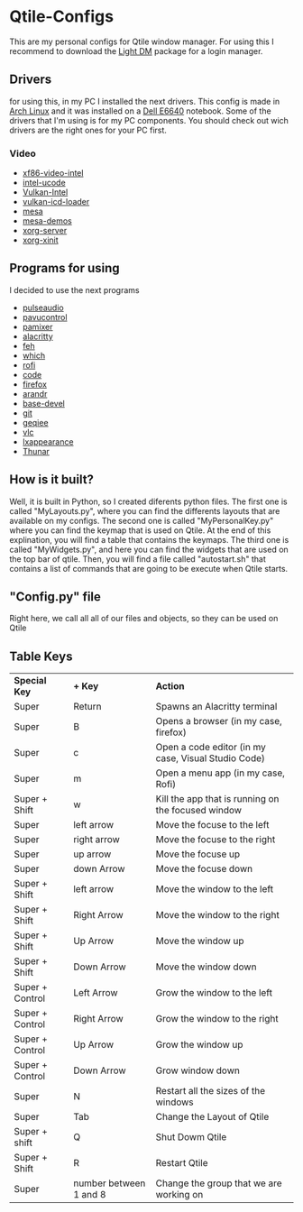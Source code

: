 # Qtile-Configs

This are my personal configs for Qtile window manager. For using this I recommend to download the <a href="https://wiki.archlinux.org/title/LightDM_(Espa%C3%B1ol)">Light DM</a> package for a login manager.

## Drivers

for using this, in my PC I installed the next drivers. This config is made in <a href="https://archlinux.org/">Arch Linux</a> and it was installed on a <a href="https://www.amazon.com/-/es/Latitude-E6440-i7-4600M-Windows-renovado/dp/B07GCRY8NC">Dell E6640</a> notebook.
Some of the drivers that I'm using is for my PC components. You should check out wich drivers are the right ones for your PC first.
### Video
<ul>
  <li><a href="https://wiki.archlinux.org/title/Intel_graphics_(Espa%C3%B1ol)">xf86-video-intel</a></li>
  <li><a href="https://wiki.archlinux.org/title/microcode">intel-ucode</a></li>
  <li><a href="https://wiki.archlinux.org/title/Vulkan">Vulkan-Intel</a></li>
  <li><a href="https://archlinux.org/packages/?name=vulkan-icd-loader">vulkan-icd-loader</a></li>
  <li><a href="https://archlinux.org/packages/extra/x86_64/mesa/">mesa</a></li>
  <li><a href="https://archlinux.org/packages/extra/x86_64/mesa-demos/">mesa-demos</a></li>
  <li><a href="https://wiki.archlinux.org/title/Intel_graphics_(Espa%C3%B1ol)">xorg-server</a></li>
  <li><a href="https://wiki.archlinux.org/title/Intel_graphics_(Espa%C3%B1ol)">xorg-xinit</a></li>
</ul>

## Programs for using
I decided to use the next programs
<ul>
  <li><a href="https://wiki.archlinux.org/title/PulseAudio">pulseaudio</a></li>
  <li><a href="https://archlinux.org/packages/extra/x86_64/pavucontrol/">pavucontrol</a></li>
  <li><a href="https://archlinux.org/packages/community/x86_64/pamixer/">pamixer</a></li>
  <li><a href="https://wiki.archlinux.org/title/Alacritty">alacritty</a></li>
  <li><a href="https://wiki.archlinux.org/title/feh">feh</a></li>
  <li><a href="https://archlinux.org/packages/core/x86_64/which/">which</a></li>
  <li><a href="https://wiki.archlinux.org/title/Rofi">rofi</a></li>
  <li><a href="https://wiki.archlinux.org/title/Visual_Studio_Code">code</a></li>
  <li><a href="https://wiki.archlinux.org/title/Firefox_(Espa%C3%B1ol)">firefox</a></li>
  <li><a href="https://archlinux.org/packages/community/any/arandr/">arandr</a></li>
  <li><a href="https://archlinux.org/groups/x86_64/base-devel/">base-devel</a></li>
  <li><a href="https://wiki.archlinux.org/title/git">git</a></li>
  <li><a href="https://archlinux.org/packages/extra/x86_64/geeqie/">geqiee</a></li>
  <li><a href="https://wiki.archlinux.org/title/VLC_media_player_(Espa%C3%B1ol)">vlc</a></li>
  <li><a href="https://archlinux.org/packages/community/x86_64/lxappearance/">lxappearance</a></li>
  <li><a href="https://wiki.archlinux.org/title/Thunar_(Espa%C3%B1ol)">Thunar</a></li>
</ul>

## How is it built?
Well, it is built in Python, so I created diferents python files. The first one is called "MyLayouts.py", where you can find the differents layouts that are available on my configs.
The second one is called "MyPersonalKey.py" where you can find the keymap that is used on Qtile. At the end of this explination, you will find a table that contains the keymaps.
The third one is called "MyWidgets.py", and here you can find the widgets that are used on the top bar of qtile.
Then, you will find a file called "autostart.sh" that contains a list of commands that are going to be execute when Qtile starts. 

## "Config.py" file
Right here, we call all all of our files and objects, so they can be used on Qtile

## Table Keys
<table>
  <tr>
    <td><b>Special Key</b></td>
    <td><b>+ Key</b></td>
    <td><b>Action</b></td>
  </tr>
  <tr>
    <td>Super</td>
    <td>Return</td>
    <td>Spawns an Alacritty terminal</td>
  </tr>
  <tr>
    <td>Super</td>
    <td>B</td>
    <td>Opens a browser (in my case, firefox)</td>
  </tr>
  <tr>
    <td>Super</td>
    <td>c</td>
    <td>Open a code editor (in my case, Visual Studio Code)</td>
  </tr>
  <tr>
    <td>Super</td>
    <td>m</td>
    <td>Open a menu app (in my case, Rofi)</td>
  </tr>
  <tr>
    <td>Super + Shift</td>
    <td>w</td>
    <td>Kill the app that is running on the focused window</td>
  </tr>
  <tr>
    <td>Super</td>
    <td>left arrow</td>
    <td>Move the focuse to the left</td>
  </tr>
  <tr>
    <td>Super</td>
    <td>right arrow</td>
    <td>Move the focuse to the right</td>
  </tr>
  <tr>
    <td>Super</td>
    <td>up arrow</td>
    <td>Move the focuse up</td>
  </tr>
  <tr>
    <td>Super</td>
    <td>down Arrow</td>
    <td>Move the focuse down</td>
  </tr>
  <tr>
    <td>Super + Shift</td>
    <td>left arrow</td>
    <td>Move the window to the left</td>
  </tr>
  <tr>
    <td>Super + Shift</td>
    <td>Right Arrow</td>
    <td>Move the window to the right</td>
  </tr>
  <tr>
    <td>Super + Shift</td>
    <td>Up Arrow</td>
    <td>Move the window up</td>
  </tr>
  <tr>
    <td>Super + Shift</td>
    <td>Down Arrow</td>
    <td>Move the window down</td>
  </tr>
  <tr>
    <td>Super + Control</td>
    <td>Left Arrow</td>
    <td>Grow the window to the left</td>
  </tr>
  <tr>
    <td>Super + Control</td>
    <td>Right Arrow</td>
    <td>Grow the window to the right</td>
  </tr>
  <tr>
    <td>Super + Control</td>
    <td>Up Arrow</td>
    <td>Grow the window up</td>
  </tr>
  <tr>
    <td>Super + Control</td>
    <td>Down Arrow</td>
    <td>Grow window down</td>
  </tr>
    <tr>
    <td>Super</td>
    <td>N</td>
    <td>Restart all the sizes of the windows</td>
  </tr>
    <tr>
    <td>Super</td>
    <td>Tab</td>
    <td>Change the Layout of Qtile</td>
  </tr>
  <tr>
   <td>Super + shift</td>
   <td>Q</td>
   <td>Shut Dowm Qtile</td>
  </tr>
  <tr>
   <td>Super + Shift</td>
   <td>R</td>
   <td>Restart Qtile</td>
  </tr>  
  <tr>
    <td>Super</td>
    <td>number between 1 and 8</td>
    <td>Change the group that we are working on</td>
  </tr>
</table>
